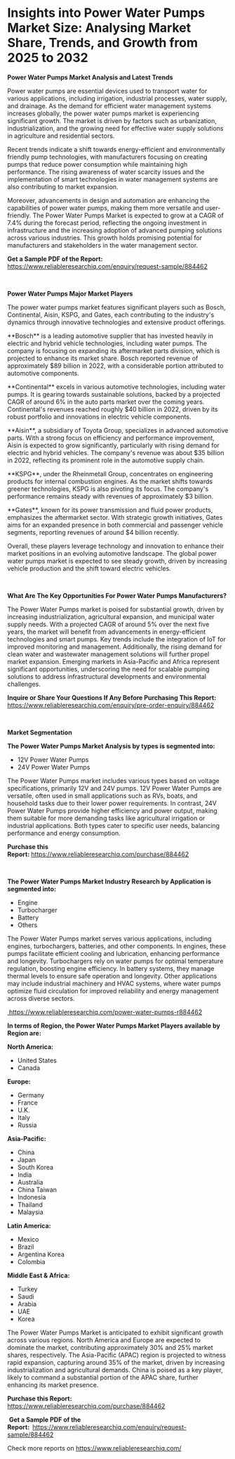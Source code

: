 <p><h1>Insights into Power Water Pumps Market Size: Analysing Market Share, Trends, and Growth from 2025 to 2032</h1></p><p><strong>Power Water Pumps Market Analysis and Latest Trends</strong></p>
<p><p>Power water pumps are essential devices used to transport water for various applications, including irrigation, industrial processes, water supply, and drainage. As the demand for efficient water management systems increases globally, the power water pumps market is experiencing significant growth. The market is driven by factors such as urbanization, industrialization, and the growing need for effective water supply solutions in agriculture and residential sectors.</p><p>Recent trends indicate a shift towards energy-efficient and environmentally friendly pump technologies, with manufacturers focusing on creating pumps that reduce power consumption while maintaining high performance. The rising awareness of water scarcity issues and the implementation of smart technologies in water management systems are also contributing to market expansion. </p><p>Moreover, advancements in design and automation are enhancing the capabilities of power water pumps, making them more versatile and user-friendly. The Power Water Pumps Market is expected to grow at a CAGR of 7.4% during the forecast period, reflecting the ongoing investment in infrastructure and the increasing adoption of advanced pumping solutions across various industries. This growth holds promising potential for manufacturers and stakeholders in the water management sector.</p></p>
<p><strong>Get a Sample PDF of the Report:&nbsp;</strong> <a href="https://www.reliableresearchiq.com/enquiry/request-sample/884462?utm_campaign=2443&utm_medium=2&utm_source=Github&utm_content=ia&utm_term=09042025&utm_id=power-water-pumps">https://www.reliableresearchiq.com/enquiry/request-sample/884462</a></p>
<p>&nbsp;</p>
<p><strong>Power Water Pumps Major Market Players</strong></p>
<p><p>The power water pumps market features significant players such as Bosch, Continental, Aisin, KSPG, and Gates, each contributing to the industry's dynamics through innovative technologies and extensive product offerings. </p><p>**Bosch** is a leading automotive supplier that has invested heavily in electric and hybrid vehicle technologies, including water pumps. The company is focusing on expanding its aftermarket parts division, which is projected to enhance its market share. Bosch reported revenue of approximately $89 billion in 2022, with a considerable portion attributed to automotive components.</p><p>**Continental** excels in various automotive technologies, including water pumps. It is gearing towards sustainable solutions, backed by a projected CAGR of around 6% in the auto parts market over the coming years. Continental's revenues reached roughly $40 billion in 2022, driven by its robust portfolio and innovations in electric vehicle components.</p><p>**Aisin**, a subsidiary of Toyota Group, specializes in advanced automotive parts. With a strong focus on efficiency and performance improvement, Aisin is expected to grow significantly, particularly with rising demand for electric and hybrid vehicles. The company's revenue was about $35 billion in 2022, reflecting its prominent role in the automotive supply chain.</p><p>**KSPG**, under the Rheinmetall Group, concentrates on engineering products for internal combustion engines. As the market shifts towards greener technologies, KSPG is also pivoting its focus. The company's performance remains steady with revenues of approximately $3 billion.</p><p>**Gates**, known for its power transmission and fluid power products, emphasizes the aftermarket sector. With strategic growth initiatives, Gates aims for an expanded presence in both commercial and passenger vehicle segments, reporting revenues of around $4 billion recently.</p><p>Overall, these players leverage technology and innovation to enhance their market positions in an evolving automotive landscape. The global power water pumps market is expected to see steady growth, driven by increasing vehicle production and the shift toward electric vehicles.</p></p>
<p>&nbsp;</p>
<p><strong>What Are The Key Opportunities For Power Water Pumps Manufacturers?</strong></p>
<p><p>The Power Water Pumps market is poised for substantial growth, driven by increasing industrialization, agricultural expansion, and municipal water supply needs. With a projected CAGR of around 5% over the next five years, the market will benefit from advancements in energy-efficient technologies and smart pumps. Key trends include the integration of IoT for improved monitoring and management. Additionally, the rising demand for clean water and wastewater management solutions will further propel market expansion. Emerging markets in Asia-Pacific and Africa represent significant opportunities, underscoring the need for scalable pumping solutions to address infrastructural developments and environmental challenges.</p></p>
<p><strong>Inquire or Share Your Questions If Any Before Purchasing This Report:</strong> <a href="https://www.reliableresearchiq.com/enquiry/pre-order-enquiry/884462?utm_campaign=2443&utm_medium=2&utm_source=Github&utm_content=ia&utm_term=09042025&utm_id=power-water-pumps">https://www.reliableresearchiq.com/enquiry/pre-order-enquiry/884462</a></p>
<p>&nbsp;</p>
<p><strong>Market Segmentation</strong></p>
<p><strong>The Power Water Pumps Market Analysis by types is segmented into:</strong></p>
<p><ul><li>12V Power Water Pumps</li><li>24V Power Water Pumps</li></ul></p>
<p><p>The Power Water Pumps market includes various types based on voltage specifications, primarily 12V and 24V pumps. 12V Power Water Pumps are versatile, often used in small applications such as RVs, boats, and household tasks due to their lower power requirements. In contrast, 24V Power Water Pumps provide higher efficiency and power output, making them suitable for more demanding tasks like agricultural irrigation or industrial applications. Both types cater to specific user needs, balancing performance and energy consumption.</p></p>
<p><strong>Purchase this Report:&nbsp;</strong><a href="https://www.reliableresearchiq.com/purchase/884462?utm_campaign=2443&utm_medium=2&utm_source=Github&utm_content=ia&utm_term=09042025&utm_id=power-water-pumps">https://www.reliableresearchiq.com/purchase/884462</a></p>
<p>&nbsp;</p>
<p><strong>The Power Water Pumps Market Industry Research by Application is segmented into:</strong></p>
<p><ul><li>Engine</li><li>Turbocharger</li><li>Battery</li><li>Others</li></ul></p>
<p><p>The Power Water Pumps market serves various applications, including engines, turbochargers, batteries, and other components. In engines, these pumps facilitate efficient cooling and lubrication, enhancing performance and longevity. Turbochargers rely on water pumps for optimal temperature regulation, boosting engine efficiency. In battery systems, they manage thermal levels to ensure safe operation and longevity. Other applications may include industrial machinery and HVAC systems, where water pumps optimize fluid circulation for improved reliability and energy management across diverse sectors.</p></p>
<p><a href="https://www.reliableresearchiq.com/power-water-pumps-r884462?utm_campaign=2443&utm_medium=2&utm_source=Github&utm_content=ia&utm_term=09042025&utm_id=power-water-pumps">&nbsp;https://www.reliableresearchiq.com/power-water-pumps-r884462</a></p>
<p><strong>In terms of Region, the Power Water Pumps Market Players available by Region are:</strong></p>
<p>
    <p> <strong> North America: </strong>
        <ul>
            <li>United States</li>
            <li>Canada</li>
        </ul>
        </p> 
    <p> <strong> Europe: </strong>
        <ul>
            <li>Germany</li>
            <li>France</li>
            <li>U.K.</li>
            <li>Italy</li>
            <li>Russia</li>
        </ul>
        </p> 
    <p> <strong> Asia-Pacific: </strong>
        <ul>
            <li>China</li>
            <li>Japan</li>
            <li>South Korea</li>
            <li>India</li>
            <li>Australia</li>
            <li>China Taiwan</li>
            <li>Indonesia</li>
            <li>Thailand</li>
            <li>Malaysia</li>
        </ul>
        </p> 
    <p> <strong> Latin America: </strong>
        <ul>
            <li>Mexico</li>
            <li>Brazil</li>
            <li>Argentina Korea</li>
            <li>Colombia</li>
        </ul>
        </p> 
    <p> <strong> Middle East & Africa: </strong>
        <ul>
            <li>Turkey</li>
            <li>Saudi</li>
            <li>Arabia</li>
            <li>UAE</li>
            <li>Korea</li>
        </ul>
    </p>
    </p>
<p><p>The Power Water Pumps Market is anticipated to exhibit significant growth across various regions. North America and Europe are expected to dominate the market, contributing approximately 30% and 25% market shares, respectively. The Asia-Pacific (APAC) region is projected to witness rapid expansion, capturing around 35% of the market, driven by increasing industrialization and agricultural demands. China is poised as a key player, likely to command a substantial portion of the APAC share, further enhancing its market presence.</p></p>
<p><strong>Purchase this Report: </strong><a href="https://www.reliableresearchiq.com/purchase/884462?utm_campaign=2443&utm_medium=2&utm_source=Github&utm_content=ia&utm_term=09042025&utm_id=power-water-pumps">https://www.reliableresearchiq.com/purchase/884462</a></p>
<p>&nbsp;<strong>Get a Sample PDF of the Report:&nbsp;&nbsp;</strong><a href="https://www.reliableresearchiq.com/enquiry/request-sample/884462?utm_campaign=2443&utm_medium=2&utm_source=Github&utm_content=ia&utm_term=09042025&utm_id=power-water-pumps">https://www.reliableresearchiq.com/enquiry/request-sample/884462</a></p>
<p><strong></strong></p>
<p>Check more reports on <a href="https://www.reliableresearchiq.com/?utm_campaign=2443&utm_medium=2&utm_source=Github&utm_content=ia&utm_term=09042025&utm_id=power-water-pumps">https://www.reliableresearchiq.com/</a></p>